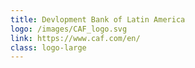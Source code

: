 ```yaml
---
title: Devlopment Bank of Latin America
logo: /images/CAF_logo.svg
link: https://www.caf.com/en/
class: logo-large
---
```

